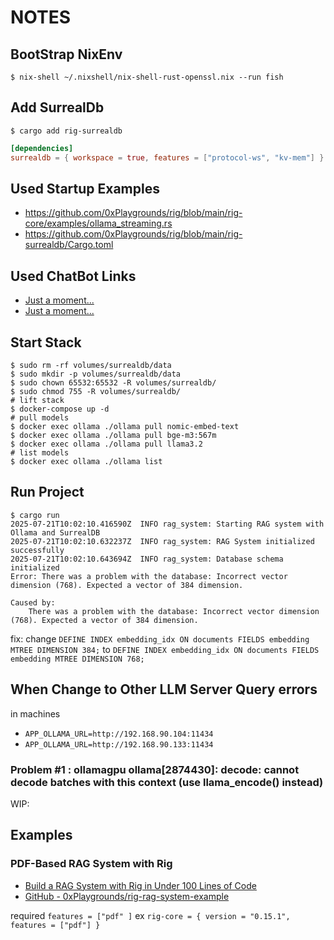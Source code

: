 # NOTES

## BootStrap NixEnv

```shell
$ nix-shell ~/.nixshell/nix-shell-rust-openssl.nix --run fish
```

## Add SurrealDb

```shell
$ cargo add rig-surrealdb
```

```toml
[dependencies]
surrealdb = { workspace = true, features = ["protocol-ws", "kv-mem"] }
```

## Used Startup Examples

- <https://github.com/0xPlaygrounds/rig/blob/main/rig-core/examples/ollama_streaming.rs>
- <https://github.com/0xPlaygrounds/rig/blob/main/rig-surrealdb/Cargo.toml>

## Used ChatBot Links

- [Just a moment...](https://claude.ai/chat/ec7135ae-573a-466c-b18b-96b69ba1694a)
- [Just a moment...](https://claude.ai/chat/f6808d1b-8fb5-454a-b4de-666959834bb8)

## Start Stack

```shell
$ sudo rm -rf volumes/surrealdb/data
$ sudo mkdir -p volumes/surrealdb/data
$ sudo chown 65532:65532 -R volumes/surrealdb/
$ sudo chmod 755 -R volumes/surrealdb/
# lift stack
$ docker-compose up -d
# pull models
$ docker exec ollama ./ollama pull nomic-embed-text
$ docker exec ollama ./ollama pull bge-m3:567m
$ docker exec ollama ./ollama pull llama3.2
# list models
$ docker exec ollama ./ollama list
```

## Run Project

```shell
$ cargo run
2025-07-21T10:02:10.416590Z  INFO rag_system: Starting RAG system with Ollama and SurrealDB
2025-07-21T10:02:10.632237Z  INFO rag_system: RAG System initialized successfully
2025-07-21T10:02:10.643694Z  INFO rag_system: Database schema initialized
Error: There was a problem with the database: Incorrect vector dimension (768). Expected a vector of 384 dimension.

Caused by:
    There was a problem with the database: Incorrect vector dimension (768). Expected a vector of 384 dimension.
```

fix: change `DEFINE INDEX embedding_idx ON documents FIELDS embedding MTREE DIMENSION 384;` to `DEFINE INDEX embedding_idx ON documents FIELDS embedding MTREE DIMENSION 768;`

## When Change to Other LLM Server Query errors

in machines

- `APP_OLLAMA_URL=http://192.168.90.104:11434`
- `APP_OLLAMA_URL=http://192.168.90.133:11434`

### Problem #1 : ollamagpu ollama[2874430]: decode: cannot decode batches with this context (use llama_encode() instead)

WIP:

## Examples

### PDF-Based RAG System with Rig

- [Build a RAG System with Rig in Under 100 Lines of Code](https://dev.to/0thtachi/build-a-rag-system-with-rig-in-under-100-lines-of-code-4422)
- [GitHub - 0xPlaygrounds/rig-rag-system-example](https://github.com/0xPlaygrounds/rig-rag-system-example)

required `features = ["pdf" ]` ex `rig-core = { version = "0.15.1", features = ["pdf"] }`
